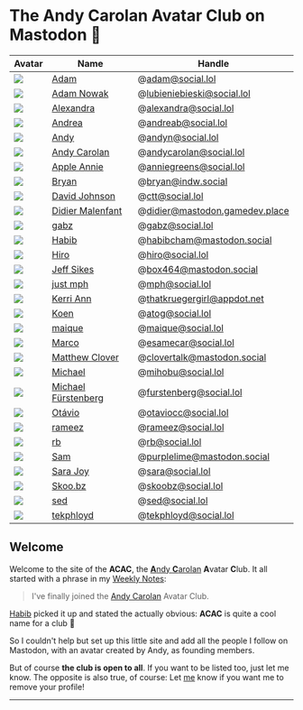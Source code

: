 # The Andy Carolan Avatar Club on Mastodon 🤘

| Avatar               | Name                                                       | Handle                         |
| :------------------- | ---------------------------------------------------------- | ------------------------------ |
| ![][adam]            | [Adam](https://social.lol/@adam)                           | @adam@social.lol               |
| ![][lubieniebieski]  | [Adam Nowak](https://social.lol/@lubieniebieski)           | @lubieniebieski@social.lol     |
| ![][alexandra]       | [Alexandra](https://social.lol/@alexandra)                 | @alexandra@social.lol          |
| ![][andrea]          | [Andrea](https://social.lol/@andreab)                      | @andreab@social.lol            |
| ![][andyn]           | [Andy](https://social.lol/@andyn)                          | @andyn@social.lol              |
| ![][andycarolan]     | [Andy Carolan](https://social.lol/@andycarolan)            | @andycarolan@social.lol        |
| ![][anniegreens]     | [Apple Annie](https://social.lol/@anniegreens)             | @anniegreens@social.lol        |
| ![][bryan]           | [Bryan](https://indw.social/@bryan)                        | @bryan@indw.social             |
| ![][ctt]             | [David Johnson](https://social.lol/@ctt)                   | @ctt@social.lol                |
| ![][didier]          | [Didier Malenfant](https://mastodon.gamedev.place/@didier) | @didier@mastodon.gamedev.place |
| ![][gabz]            | [gabz](https://social.lol/@gabz)                           | @gabz@social.lol               |
| ![][habib]           | [Habib](https://mastodon.social/@habibcham)                | @habibcham@mastodon.social     |
| ![][hiro]            | [Hiro](https://social.lol/@hiro)                           | @hiro@social.lol               |
| ![][box464]          | [Jeff Sikes](https://mastodon.social/@box464)              | @box464@mastodon.social        |
| ![][mph]             | [just mph](https://social.lol/@mph)                        | @mph@social.lol                |
| ![][thatkruegergirl] | [Kerri Ann](https://appdot.net/@thatkruegergirl)           | @thatkruegergirl@appdot.net    |
| ![][atog]            | [Koen](https://social.lol/@atog)                           | @atog@social.lol               |
| ![][maique]          | [maique](https://social.lol/@maique)                       | @maique@social.lol             |
| ![][esamecar]        | [Marco](https://social.lol/@esamecar)                      | @esamecar@social.lol           |
| ![][clovertalk]      | [Matthew Clover](https://mastodon.social/@clovertalk)      | @clovertalk@mastodon.social    |
| ![][mihobu]          | [Michael](https://social.lol/@mihobu)                      | @mihobu@social.lol             |
| ![][furstenberg]     | [Michael Fürstenberg](https://social.lol/@furstenberg)     | @furstenberg@social.lol        |
| ![][otaviocc]        | [Otávio](https://social.lol/@otaviocc)                     | @otaviocc@social.lol           |
| ![][rameez]          | [rameez](https://social.lol/@rameez)                       | @rameez@social.lol             |
| ![][rb]              | [rb](https://social.lol/@rb)                               | @rb@social.lol                 |
| ![][purplelime]      | [Sam](https://mastodon.social/@purplelime)                 | @purplelime@mastodon.social    |
| ![][sara]            | [Sara Joy](https://social.lol/@sara)                       | @sara@social.lol               |
| ![][skoobz]          | [Skoo.bz](https://social.lol/@skoobz)                      | @skoobz@social.lol             |
| ![][sed]             | [sed](https://social.lol/@sed)                             | @sed@social.lol                |
| ![][tekphloyd]       | [tekphloyd](https://social.lol/@tekphloyd)                 | @tekphloyd@social.lol          |

## Welcome

Welcome to the site of the **ACAC**, the [**A**ndy **C**arolan](https://andycarolan.com/) **A**vatar **C**lub. It all started with a phrase in my [Weekly Notes](https://week.esamecar.net/24): 
 
> I've finally joined the [Andy Carolan](https://social.lol/@andycarolan) Avatar Club.

[Habib](https://social.lol/@habibcham@mastodon.social/110566879996115261) picked it up and stated the actually obvious: **ACAC** is quite a cool name for a club 🤣

So I couldn't help but set up this little site and add all the people I follow on Mastodon, with an avatar created by Andy, as founding members.

But of course **the club is open to all**. If you want to be listed too, just let me know. The opposite is also true, of course: Let [me](https://esamecar.omg.lol) know if you want me to remove your profile!

---

[adam]: https://media.social.lol/accounts/avatars/108/678/140/540/379/674/original/9ccb3fbe247c1f08.png
[alexandra]: https://media.social.lol/accounts/avatars/109/779/067/294/172/527/original/43e9da0aa4cd309c.png
[andrea]: https://media.social.lol/accounts/avatars/109/789/892/022/936/666/original/98dd82476fee7f09.png
[andycarolan]: https://media.social.lol/accounts/avatars/109/381/075/265/447/863/original/76a3984008dc86e2.png
[andyn]: https://media.social.lol/accounts/avatars/108/760/748/212/181/750/original/7470d96dcc3b94a7.jpeg
[anniegreens]: https://media.social.lol/accounts/avatars/109/736/944/131/488/938/original/72b3a053b5a0a03f.png
[atog]: https://media.social.lol/accounts/avatars/110/304/443/905/917/313/original/ef9009c2c2fd3449.jpeg
[box464]: https://files.mastodon.social/accounts/avatars/109/259/207/144/483/733/original/eac633f18633c528.png
[bryan]: https://cdn.masto.host/indwsocial/accounts/avatars/110/580/266/792/374/965/original/a5ebb63a1afee08d.png 
[clovertalk]: https://files.mastodon.social/accounts/avatars/000/582/037/original/62cdba26f27e515a.png
[ctt]: https://media.social.lol/accounts/avatars/108/954/321/125/740/129/original/84403a59e48405ed.png
[didier]: https://cdn.masto.host/mastodongamedevplace/accounts/avatars/109/380/881/617/106/122/original/c6a1d561428625e2.png
[esamecar]: https://media.social.lol/accounts/avatars/109/649/306/722/032/193/original/8f270484c6f09262.jpeg
[furstenberg]: https://media.social.lol/accounts/avatars/109/292/070/545/845/589/original/78a6f3b0e8b70b91.png
[gabz]: https://media.social.lol/accounts/avatars/108/760/770/273/788/281/original/629d5054fdd91c26.png
[habib]: https://files.mastodon.social/accounts/avatars/109/670/583/684/319/565/original/e8f385bd748da9c2.png
[hiro]: https://media.social.lol/accounts/avatars/110/313/991/960/773/003/original/d6fd8fd8e28e7590.png
[lubieniebieski]: https://media.social.lol/accounts/avatars/109/714/665/825/852/984/original/6dd6320467f84a9a.png
[maique]: https://media.social.lol/accounts/avatars/108/742/788/282/960/217/original/5a4106ac88653a34.jpeg
[mihobu]: https://media.social.lol/accounts/avatars/109/619/824/930/798/742/original/ea1b0f3b673e134c.png
[mph]: https://media.social.lol/accounts/avatars/109/195/238/432/596/200/original/23b4d47286c2a8f0.jpeg
[otaviocc]: https://media.social.lol/accounts/avatars/109/580/944/375/344/260/original/d588e0adfce614d5.png
[purplelime]: https://files.mastodon.social/accounts/avatars/109/245/771/360/027/790/original/d34472f47d78f112.jpeg
[rameez]: https://media.social.lol/accounts/avatars/109/795/733/310/539/902/original/484fc6637a855f4e.png 
[rb]: https://media.social.lol/accounts/avatars/109/183/893/220/853/776/original/f8afc7203b6084c9.png
[sara]: https://media.social.lol/accounts/avatars/109/601/657/094/469/488/original/26e99f5c9a4cb172.jpg
[skoobz]: https://media.social.lol/accounts/avatars/108/753/609/667/705/645/original/c29a5242c8b97f26.jpeg
[sed]: https://media.social.lol/accounts/avatars/109/641/934/728/090/653/original/c6818d1e5f1d8030.png
[tekphloyd]: https://media.social.lol/accounts/avatars/109/269/705/863/044/046/original/38f4d62242bdc29c.jpeg
[thatkruegergirl]: https://cdn.masto.host/appdotnet/accounts/avatars/108/194/004/311/697/720/original/37e160c59440ddc4.png

